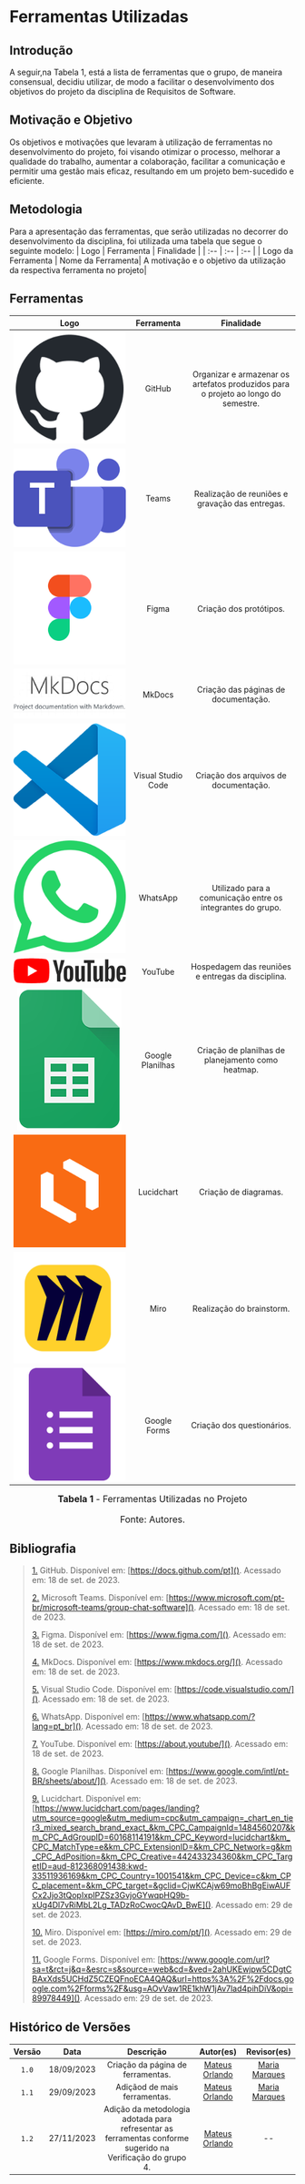 # Ferramentas Utilizadas

## Introdução

A seguir,na Tabela 1, está a lista de ferramentas que o grupo, de maneira consensual, decidiu utilizar, de modo a facilitar o desenvolvimento dos objetivos do projeto da disciplina de Requisitos de Software.

## Motivação e Objetivo

Os objetivos e motivações que levaram à utilização de ferramentas no desenvolvimento do projeto, foi visando otimizar o processo, melhorar a qualidade do trabalho, aumentar a colaboração, facilitar a comunicação e permitir uma gestão mais eficaz, resultando em um projeto bem-sucedido e eficiente.

## Metodologia

Para a apresentação das ferramentas, que serão utilizadas no decorrer do desenvolvimento da disciplina, foi utilizada uma tabela que segue o seguinte modelo:
| Logo | Ferramenta | Finalidade |
| :--  |   :--      |    :--     |
| Logo da Ferramenta | Nome da Ferramenta| A motivação e o objetivo da utilização da respectiva ferramenta no projeto|
## Ferramentas

|                                                                                                                      Logo      |        Ferramenta         |                             Finalidade                               |
| :-----------------------------------------------------------------------------------------------------------------------: | :-----------------------: | :--------------------------------------------------------------------: |
|                  ![Logo do GitHub](../assets/ferramentas/github.png)                 |          GitHub           | Organizar e armazenar os artefatos produzidos para o projeto ao longo do semestre.<a id="anchor_1" href="#FRM1"></a> |
|              ![Logo do Microsoft Teams](../assets/ferramentas/teams.png)               |           Teams           |         Realização de reuniões e gravação das entregas.<a id="anchor_2" href="#FRM2"></a>          |
|             ![Logo do Figma](../assets/ferramentas/figma.png)             |     Figma      |      Criação dos protótipos. <a id="anchor_3" href="#FRM3"></a>       |
|                                    ![Logo do MkDocs](../assets/ferramentas/mkdocs.png)                                    |          MkDocs           |                  Criação das páginas de documentação.<a id="anchor_4" href="#FRM4"></a>                  |
|             ![Logo do Visual Studio Code](../assets/ferramentas/vscode.png)           |    Visual Studio Code     |                  Criação dos arquivos de documentação.<a id="anchor_5" href="#FRM5"></a>                  |
|                 ![Logo do WhatsApp](../assets/ferramentas/whatsapp.png)                 |         WhatsApp          |             Utilizado para a comunicação entre os integrantes do grupo.<a id="anchor_6" href="#FRM6"></a>             |
|                 ![Logo do YouTube](../assets/ferramentas/youtube.png)                |          YouTube          |                    Hospedagem das reuniões e entregas da disciplina.<a id="anchor_7" href="#FRM7"></a>                    |
|             ![Logo do Google Planilhas](../assets/ferramentas/gsheets.png)             |     Google Planilhas      |      Criação de planilhas de planejamento como heatmap.<a id="anchor_8" href="#FRM8"></a>       |
|             ![Logo do Lucidchart](../assets/ferramentas/lucid.png)             |     Lucidchart      |      Criação de diagramas. <a id="anchor_9" href="#FRM9"></a>       |
|             ![Logo do Miro](../assets/ferramentas/miro.png)             |     Miro      |      Realização do brainstorm. <a id="anchor_10" href="#FRM10"></a>       |
|             ![Logo do Google Forms](../assets/ferramentas/forms.png)             |     Google Forms      |      Criação dos questionários. <a id="anchor_10" href="#FRM10"></a>       |

<font size="3"><p style="text-align: center"><b>Tabela 1</b> - Ferramentas Utilizadas no Projeto</p></font>  <font size="3"><p style="text-align: center">Fonte: Autores.</p></font>

## Bibliografia

> <a id="FRM1" href="#anchor_1">1.</a> GitHub. Disponível em: [https://docs.github.com/pt](). Acessado em: 18 de set. de 2023.
>
> <a id="FRM2" href="#anchor_2">2.</a> Microsoft Teams. Disponível em: [https://www.microsoft.com/pt-br/microsoft-teams/group-chat-software](). Acessado em: 18 de set. de 2023.
>
> <a id="FRM3" href="#anchor_3">3.</a> Figma. Disponível em: [https://www.figma.com/](). Acessado em: 18 de set. de 2023.
>
> <a id="FRM4" href="#anchor_4">4.</a> MkDocs. Disponível em: [https://www.mkdocs.org/](). Acessado em: 18 de set. de 2023.
>
> <a id="FRM5" href="#anchor_5">5.</a> Visual Studio Code. Disponível em: [https://code.visualstudio.com/](). Acessado em: 18 de set. de 2023.
>
> <a id="FRM6" href="#anchor_6">6.</a> WhatsApp. Disponível em: [https://www.whatsapp.com/?lang=pt_br](). Acessado em: 18 de set. de 2023.
>
> <a id="FRM7" href="#anchor_7">7.</a> YouTube. Disponível em: [https://about.youtube/](). Acessado em: 18 de set. de 2023.
>
> <a id="FRM8" href="#anchor_8">8.</a> Google Planilhas. Disponível em: [https://www.google.com/intl/pt-BR/sheets/about/](). Acessado em: 18 de set. de 2023.
>
> <a id="FRM9" href="#anchor_9">9.</a> Lucidchart. Disponível em: [https://www.lucidchart.com/pages/landing?utm_source=google&utm_medium=cpc&utm_campaign=_chart_en_tier3_mixed_search_brand_exact_&km_CPC_CampaignId=1484560207&km_CPC_AdGroupID=60168114191&km_CPC_Keyword=lucidchart&km_CPC_MatchType=e&km_CPC_ExtensionID=&km_CPC_Network=g&km_CPC_AdPosition=&km_CPC_Creative=442433234360&km_CPC_TargetID=aud-812368091438:kwd-33511936169&km_CPC_Country=1001541&km_CPC_Device=c&km_CPC_placement=&km_CPC_target=&gclid=CjwKCAjw69moBhBgEiwAUFCx2Jjo3tQopIxpIPZSz3GvjoGYwqpHQ9b-xUg4Dl7vRiMbL2Lg_TADzRoCwocQAvD_BwE](). Acessado em: 29 de set. de 2023.
>
> <a id="FRM10" href="#anchor_10">10.</a> Miro. Disponível em: [https://miro.com/pt/](). Acessado em: 29 de set. de 2023.
>
> <a id="FRM11" href="#anchor_11">11.</a> Google Forms. Disponível em: [https://www.google.com/url?sa=t&rct=j&q=&esrc=s&source=web&cd=&ved=2ahUKEwjpw5CDgtCBAxXds5UCHdZ5CZEQFnoECA4QAQ&url=https%3A%2F%2Fdocs.google.com%2Fforms%2F&usg=AOvVaw1RE1khW1jAv7lad4pihDiV&opi=89978449](). Acessado em: 29 de set. de 2023.
>


## Histórico de Versões

| Versão  |    Data    |                        Descrição                        |                                             Autor(es)                                             |                  Revisor(es)                   |
| :-----: | :--------: | :-----------------------------------------------------: | :-----------------------------------------------------------------------------------------------: | :--------------------------------------------: |
|  `1.0`  | 18/09/2023 |            Criação da página de ferramentas.            | [Mateus Orlando](https://github.com/MateusPy) | [Maria Marques](https://github.com/EduardaSMarques) |
|  `1.1`  | 29/09/2023 |            Adiçãod de mais ferramentas.            | [Mateus Orlando](https://github.com/MateusPy) | [Maria Marques](https://github.com/EduardaSMarques) |
|  `1.2`  | 27/11/2023 |           Adição da metodologia adotada para refresentar as ferramentas conforme sugerido na Verificação do grupo 4.           | [Mateus Orlando](https://github.com/MateusPy) | -- |
